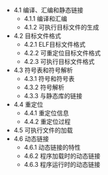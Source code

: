 
- 4.1 编译、汇编和静态链接
  - 4.1.1 编译和汇编
  - 4.1.2 可执行目标文件的生成
- 4.2 目标文件格式
  - 4.2.1 ELF目标文件格式
  - 4.2.2 可重定位目标文件格式
  - 4.2.3 可执行目标文件格式
- 4.3 符号表和符号解析
  - 4.3.1 符号和符号表
  - 4.3.2 符号解析
  - 4.3.3 与静态库的链接
- 4.4 重定位
  - 4.4.1 重定位信息
  - 4.4.2 重定位过程
- 4.5 可执行文件的加载
- 4.6 动态链接
  - 4.6.1 动态链接的特性
  - 4.6.2 程序加载时的动态链接
  - 4.6.3 程序运行时的动态链接






